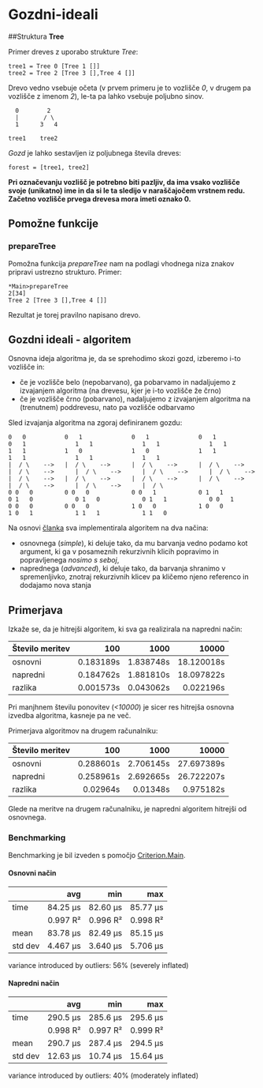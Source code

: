 Gozdni-ideali
=============

##Struktura **Tree**

Primer dreves z uporabo strukture *Tree*:
```
tree1 = Tree 0 [Tree 1 []]
tree2 = Tree 2 [Tree 3 [],Tree 4 []]
```

Drevo vedno vsebuje očeta (v prvem primeru je to vozlišče *0*, v drugem pa vozlišče z imenom *2*), le-ta pa lahko vsebuje poljubno sinov.
```
  0        2
  |       / \
  1      3   4
  
tree1    tree2
```

*Gozd* je lahko sestavljen iz poljubnega števila dreves:
```
forest = [tree1, tree2]
```

**Pri označevanju vozlišč je potrebno biti pazljiv, da ima vsako vozlišče svoje (unikatno) ime in da si le ta sledijo v naraščajočem vrstnem redu. Začetno vozlišče prvega drevesa mora imeti oznako 0.**

## Pomožne funkcije
### prepareTree
Pomožna funkcija *prepareTree* nam na podlagi vhodnega niza znakov pripravi ustrezno strukturo.
Primer:
```
*Main>prepareTree
2[34]
Tree 2 [Tree 3 [],Tree 4 []]
```
Rezultat je torej pravilno napisano drevo.

## Gozdni ideali - algoritem
Osnovna ideja algoritma je, da se sprehodimo skozi gozd, izberemo i-to vozlišče in:
  - če je vozlišče belo (nepobarvano), ga pobarvamo in nadaljujemo z izvajanjem algoritma (na drevesu, kjer je i-to vozlišče že črno)
  - če je vozlišče črno (pobarvano), nadaljujemo z izvajanjem algoritma na (trenutnem) poddrevesu, nato pa vozlišče odbarvamo

Sled izvajanja algoritma na zgoraj definiranem gozdu:
````
0   0           0   1              0   1              0   1              0   1              1   1              1   1              1   1           1   1           1   0              1   0              1   1              1   1              1   1              1   1  
|  / \    -->   |  / \    -->      |  / \    -->      |  / \    -->      |  / \    -->      |  / \    -->      |  / \    -->      |  / \    -->   |  / \    -->   |  / \    -->      |  / \    -->      |  / \    -->      |  / \    -->      |  / \    -->      |  / \ 
0 0   0         0 0   0            0 0   1            0 1   1            0 1   0            0 1   0            0 1   1            0 0   1         0 0   0         0 0   0            1 0   0            1 0   0            1 0   1            1 1   1            1 1   0
````

Na osnovi [članka](http://gallium.inria.fr/~fpottier/publis/filliatre-pottier.ps.gz) sva implementirala algoritem na dva načina:
  - osnovnega (*simple*), ki deluje tako, da mu barvanja vedno podamo kot argument, ki ga v posameznih rekurzivnih klicih popravimo in popravljenega *nosimo s seboj*,
  - naprednega (*advanced*), ki deluje tako, da barvanja shranimo v spremenljivko, znotraj rekurzivnih klicev pa kličemo njeno referenco in dodajamo nova stanja

## Primerjava
Izkaže se, da je hitrejši algoritem, ki sva ga realizirala na napredni način:

| Število meritev    |       100 |      1000 |      10000 |
|:------------------ | ---------:| ---------:| ----------:|
| osnovni            | 0.183189s | 1.838748s | 18.120018s |
| napredni           | 0.184762s | 1.881810s | 18.097822s |
| razlika            | 0.001573s | 0.043062s |  0.022196s |

Pri manjhnem številu ponovitev (*<10000*) je sicer res hitrejša osnovna izvedba algoritma, kasneje pa ne več.

Primerjava algoritmov na drugem računalniku:

| Število meritev    |       100 |      1000 |      10000 |
|:------------------ | --------: | --------: | ---------: |
| osnovni            | 0.288601s | 2.706145s | 27.697389s |
| napredni           | 0.258961s | 2.692665s | 26.722207s |
| razlika            | 0.02964s  | 0.01348s  | 0.975182s  |

Glede na meritve na drugem računalniku, je napredni algoritem hitrejši od osnovnega.

### Benchmarking
Benchmarking je bil izveden s pomočjo [Criterion.Main](http://hackage.haskell.org/package/criterion-0.5.0.0/docs/Criterion-Main.html).

#### Osnovni način

|                     | avg       | min      | max      |
|:------------------- | ---------:| --------:| --------:|
| time                | 84.25 μs  | 82.60 μs | 85.77 μs |
|                     | 0.997 R²  | 0.996 R² | 0.998 R² |
| mean                | 83.78 μs  | 82.49 μs | 85.15 μs |
| std dev             | 4.467 μs  | 3.640 μs | 5.706 μs |
variance introduced by outliers: 56% (severely inflated)

#### Napredni način

|                     | avg       | min      | max      |
|:------------------- | ---------:| --------:| --------:|
| time                | 290.5 μs  | 285.6 μs | 295.6 μs |
|                     | 0.998 R²  | 0.997 R² | 0.999 R² |
| mean                | 290.7 μs  | 287.4 μs | 294.5 μs |
| std dev             | 12.63 μs  | 10.74 μs | 15.64 μs |
variance introduced by outliers: 40% (moderately inflated)
